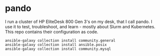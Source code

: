 # pando

I run a cluster of HP EliteDesk 800 Gen 3's on my desk, that I call pando. I use it to test, troubleshoot, and learn - mostly about Slurm and Kubernetes. This repo contains their configuration as code.

```
ansible-galaxy collection install community.general
ansible-galaxy collection install ansible.posix
ansible-galaxy collection install community.mysql
```